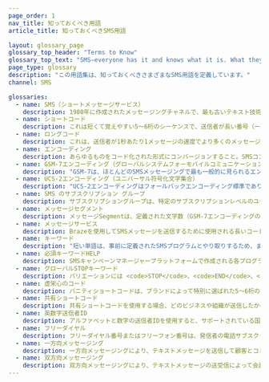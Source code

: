 ```yaml
---
page_order: 1
nav_title: 知っておくべき用語
article_title: 知っておくべきSMS用語

layout: glossary_page
glossary_top_header: "Terms to Know"
glossary_top_text: "SMS–everyone has it and knows what it is. What they don't know is the nuance. Check out the following terms to learn more about SMS ecosystems, technologies, and processes."
page_type: glossary
description: "この用語集は、知っておくべきさまざまなSMS用語を定義しています。"
channel: SMS 

glossaries:
  - name: SMS（ショートメッセージサービス）
    description: 1980年に作成されたメッセージングチャネルで、最も古いテキスト技術の1つです。また、すべてのテキストチャネルの中で最も広く普及しており、最も頻繁に使用されているチャネルの1つでもあります。このチャネルは、他のほとんどのメッセージングチャネルよりもユーザーや顧客に直接アクセスするためのより直接的な方法です。個人の電話番号を利用してアクセスします。そのため、SMSには他のメッセージングチャネルよりも多くのルールと規制があります。
  - name: ショートコード
    description: これは短くて覚えやすい5〜6桁のシーケンスで、送信者が長い番号（一秒あたり一つのメッセージ）よりも一貫した速度でより多くのメッセージを送信できるようにします。<br><br>短いコードまたは長いコードのいずれかが必要です。
  - name: ロングコード
    description: これは、送信者が1秒あたり1メッセージの速度でより多くのメッセージを送信できるようにする、標準的な10桁の電話番号（ほとんどの国で）です。<br><br>短いコードまたは長いコードのいずれかが必要です。
  - name: エンコーディング
    description: あらゆるものをコード化された形式にコンバージョンすること。SMSコンテンツはGSM-7またはUCS-2のいずれかでエンコードできます。
  - name: GSM-7エンコーディング（グローバルシステムフォーモバイルコミュニケーションズ）
    description: "GSM-7は、ほとんどのSMSメッセージングで最も一般的に見られるエンコーディング標準です。それは、ギリシャ文字と英語のアルファベットのほとんど、およびいくつかの追加文字を使用します。GSM-7エンコーディングと使用できる文字セットの詳細については、<a href='https://en.wikipedia.org/wiki/GSM_03.38#GSM_7-bit_default_alphabet_and_extension_table_of_3GPP_TS_23.038_.2F_GSM_03.38' title=\"GSM 7ビットデフォルトアルファベットおよび拡張テーブル\">Wikipedia</a>から学ぶことができます。中国語、韓国語、日本語などの言語は、16ビットのUCS-2文字エンコーディングを使用して転送する必要があります。<br> <br> このタイプのエンコーディングのセグメントごとの文字数制限は128文字と見積もることができます。"
  - name: UCS-2エンコーディング（ユニバーサル符号化文字集合）
    description: "UCS-2エンコーディングはフォールバックエンコーディング標準であり、特にメッセージがGSM-7を使用してエンコードできない場合や、言語が128文字以上をレンダリングする必要がある場合に使用されます。USC-2は「文字」ではなく、<a href='https://en.wikipedia.org/wiki/Code_point'>コードポイント</a>で測定する方が良いです。それにもかかわらず、このタイプのエンコーディングのセグメントごとの文字数制限は67文字であると推定できます。"
  - name: SMS のサブスクリプション グループ
    description: サブスクリプショングループは、特定のサブスクリプションレベルのユーザーや顧客をターゲットにすることができるBrazeツールです。SMSのサブスクリプショングループは、メッセージサービスに基づいて内部的に構築され、ワークスペース間で共有することはできません。
  - name: メッセージセグメント
    description: メッセージSegmentは、定義された文字数（GSM-7エンコーディングの場合は160文字、UCS-2エンコーディングの場合は67文字）までのグループで、単一のSMS送信で送信されます。GSM-7エンコーディングを使用して161文字のSMSを送信すると、送信されたメッセージセグメントが2つあることがわかります。複数のメッセージセグメントを送信すると、追加料金が発生する場合があります。
  - name: メッセージサービス
    description: Brazeを使用してSMSメッセージを送信するために使用される長いコード、短いコード、および英数字IDのコレクション。
  - name: キーワード
    description: "短い単語は、事前に定義されたSMSプログラムとやり取りするため、または特定のプログラムやコード上のすべてのプログラムからのオプトアウトを要求するために、短いコードまたは長いコードに送信されます。例えば、<code>STOP</code>。キーワードは <br> 英数字である <br> スペースがない <br> 10文字未満にする。<br> <br> 特定のキーワードと短いコードの組み合わせは、一度に1つのアクティブなプログラムでのみ使用できます。キーワードが他のプログラムによって既に使用されている場合、検証エラーが表示されます。<br> <br> すべてのSMSコンテンツプロバイダーが遵守しなければならない2つの必須キーワードカテゴリがあります:<code>STOP</code> そして <code>HELP</code>。"
  - name: 必須キーワードHELP
    description: SMSキャンペーンマネージャープラットフォームで作成される各プログラムについて、このキーワードのコンテンツを提供する必要があり、SMSトラフィックが送受信される国または地域ごとのベストプラクティスおよびキャリアコンプライアンスを満たす必要があります。ほとんどの場合、このコンテンツにはSMSプログラムの簡単な説明と、オプトアウトの方法が記載されている必要があります。
  - name: グローバルSTOPキーワード
    description: バリエーションには <code>STOP</code>、<code>END</code>、<code>QUIT</code>、<code>UNSUBSCRIBE</code>、<code>CANCEL</code>、<code>STOPALL</code>。これらはと呼ばれます <code>Global-Stop-Keywords</code>。これらのキーワードのいずれかがショートコードまたはロングコードにテキスト送信されると、そのコードに関連付けられているすべてのアクティブなSMSプログラムからモバイル番号（発信元のモバイル電話番号）がオプトアウトされます。
  - name: 虚栄心のコード
    description: バニティショートコードは、ブランドによって特別に選ばれた5〜6桁の電話番号です。バニティショートコードはブランド化されており、消費者が覚えやすいです。
  - name: 共有ショートコード
    description: 共有ショートコードを使用する場合、どのビジネスや組織が送信したかに関係なく、すべてのテキストメッセージは同じ5〜6桁の電話番号から消費者の携帯端末に届きます。共有ショートコードは比較的低コストで即座に利用可能ですが、これはあなたのビジネスが専用のショートコードを持たないことを意味し、他のビジネスがあなたの共有ショートコードに対して正しいプロトコルに従うことに依存します。 
  - name: 英数字送信者ID
    description: アルファベットと数字の送信者IDを使用すると、サポートされている国に一方向メッセージを送信する際に、送信者IDとして会社名やブランド名をアルファベットと数字で設定できます。
  - name: フリーダイヤル
    description: フリーダイヤル番号またはフリーフォン番号は、発信者の電話サブスクライバーに料金がかかるのではなく、すべての着信通話に対して請求される電話番号です。米国とカナダのフリーダイヤル番号はSMS対応で、加入者は受信および送信テキストに対して料金が請求されます。<br><br>フリーダイヤルメッセージングは、ユースケースが顧客サポートや営業などの個人間のやり取りで、送信者と受信者の両方がテキストを介して会話する場合に最適です。
  - name: 一方向メッセージング
    description: 一方向メッセージングにより、テキストメッセージを送信して顧客とコミュニケーションを取ることができます。一方向のメッセージングは、長いコードや短いコードが利用できない市場で英数字の送信者IDを実装する場合に便利です。 
  - name: 双方向メッセージング
    description: 双方向メッセージングにより、テキストメッセージの送受信によって会話を続けることができます。 
---
```

